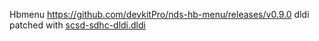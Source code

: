 Hbmenu https://github.com/devkitPro/nds-hb-menu/releases/v0.9.0 dldi patched with [scsd-sdhc-dldi.dldi](https://github.com/edo9300/SuperCard-SDHC-DLDI)